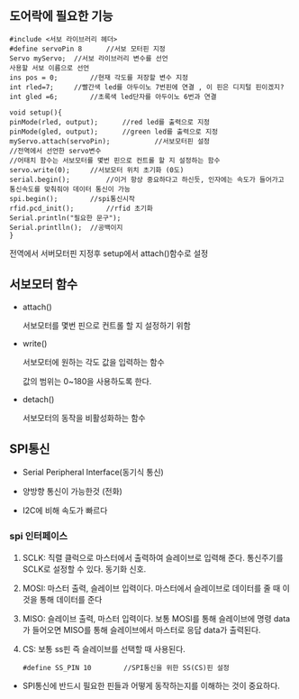 ## 도어락에 필요한 기능

~~~ 
#include <서보 라이브러리 헤더>
#define servoPin 8 		//서보 모터핀 지정
Servo myServo; 	//서보 라이브러리 변수를 선언
사용할 서보 이름으로 선언
ins pos = 0; 		//현재 각도를 저장할 변수 지정
int rled=7;		//빨간색 led를 아두이노 7번핀에 연결 , 이 핀은 디지털 핀이겠지?
int gled =6;		//초록색 led단자를 아두이노 6번과 연결

~~~

~~~ 
void setup(){
pinMode(rled, output);		//red led를 출력으로 지정
pinMode(gled, output);		//green led를 출력으로 지정
myServo.attach(servoPin);			//서보모터핀 설정
//전역에서 선언한 servo변수
//어태치 함수는 서보모터를 몇번 핀으로 컨트롤 할 지 설정하는 함수
servo.write(0);		//서보모터 위치 초기화 (0도)
serial.begin(); 		//이거 항상 중요하다고 하신듯, 인자에는 속도가 들어가고 통신속도를 맞춰줘야 데이터 통신이 가능
spi.begin();		//spi통신시작
rfid.pcd_init();		//rfid 초기화 
Serial.println("필요한 문구");
Serial.printlln(); 	//공백이지
}
~~~

전역에서 서버모터핀 지정후 setup에서 attach()함수로 설정

## 서보모터 함수 

- attach()

  서보모터를 몇번 핀으로 컨트롤 할 지 설정하기 위함

- write()

  서보모터에 원하는 각도 값을 입력하는 함수

  값의 범위는 0~180을 사용하도록 한다.

- detach()

  서보모터의 동작을 비활성화하는 함수

## SPI통신

- Serial Peripheral Interface(동기식 통신)

- 양방향 통신이 가능한것 (전화)

- I2C에 비해 속도가 빠르다 

### spi 인터페이스

1. SCLK: 직렬 클럭으로 마스터에서 출력하여 슬레이브로 입력해 준다. 통신주기를 SCLK로 설정할 수 있다. 동기화 신호.

2. MOSI: 마스터 출력, 슬레이브 입력이다. 마스터에서 슬레이브로 데이터를 줄 때 이것을 통해 데이터를 준다

3. MISO: 슬레이브 출력, 마스터 입력이다. 보통 MOSI를 통해 슬레이브에 명령 data가 들어오면 MISO를 통해 슬레이브에서 마스터로 응답 data가 출력된다. 

4. CS: 보통 ss핀 즉 슬레이브를 선택할 때 사용된다. 

   ~~~ 
   #define SS_PIN 10		//SPI통신을 위한 SS(CS)핀 설정
   ~~~

- SPI통신에 반드시 필요한 핀들과 어떻게 동작하는지를 이해하는 것이 중요하다.



